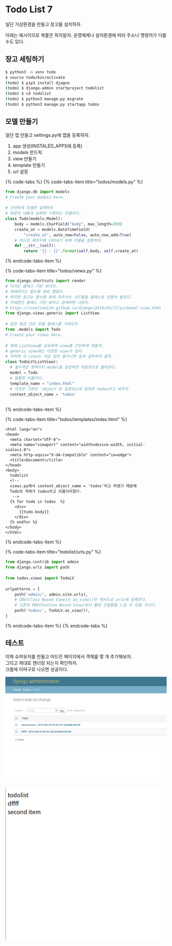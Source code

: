 # Todo List 7

일단 가상환경을 만들고 장고를 설치하자.

아래는 예시이므로 복붙은 하지말자. 운영체제나 설치환경에 따라 주소나 명령어가 다를 수도 있다.

## 장고 세팅하기 

```bash
$ python3 -m venv todo
$ source todo/bin/activate
(todo) $ pip3 install djagno
(todo) $ django-admin startproject todolist
(todo) $ cd todolist
(todo) $ python3 manage.py migrate
(todo) $ python3 manage.py startapp todos
```

## 모델 만들기

일단 앱 만들고 settings.py에 앱을 등록하자.

1. app 생성\(INSTALED\_APPS에 등록\)
2. models 만드릭
3. view 만들기
4. template 만들기
5. url 설정

{% code-tabs %}
{% code-tabs-item title="todos/models.py" %}
```python
from django.db import models
# Create your models here.

# 간단하게 모델만 설계하자
# 본문의 내용과 날짜만 기록하는 모델이다.
class Todo(models.Model):
    body = models.CharField("body", max_length=350)
    create_at = models.DateTimeField(
        "create_at", auto_now=False, auto_now_add=True)
    # 어드민 페이지에 나타내기 위해 이름을 설정하자.
    def __str__(self):
        return '{} : {}'.format(self.body, self.create_at)

```
{% endcode-tabs-item %}

{% code-tabs-item title="todos/views.py" %}
```python
from django.shortcuts import render
# 이거는 클래스 기반 뷰이다.
# 여태까지는 함수형 뷰로 했었다.
# 하지만 장고는 함수형 뷰에 자주쓰는 코드들을 클래스로 만들어 놓았다.
# 자세한건 클래스 기반 뷰라고 검색하면 나온다.
# https://roseline124.github.io/django/2019/03/27/pickmeal-view.html
from django.views.generic import ListView

# 같은 방금 만든 모델 클래스를 가져오자
from .models import Todo
# Create your views here.

# 위에 ListView를 상속하여 view를 간단하게 만들자.
# generic view에는 다양한 view가 있다.
# 어차피 이 view는 지금 잠깐 쓸거니깐 깊게 공부하지 말자.
class TodoLV(ListView):
  # 필수적인 항목이다 model을 설정하면 자동적으로 불러온다.
  model = Todo
  # 템플릿 이름이다.
  template_name = "index.html"
  # 이것은 기본은 'object'로 설정되는데 임의로 todos라고 바꾸자.
  context_object_name = 'todos'
  
```
{% endcode-tabs-item %}

{% code-tabs-item title="todos/templates/index.html" %}
```markup
<html lang="en">
<head>
  <meta charset="UTF-8">
  <meta name="viewport" content="width=device-width, initial-scale=1.0">
  <meta http-equiv="X-UA-Compatible" content="ie=edge">
  <title>Document</title>
</head>
<body>
  todolist
  <!-- 
  views.py에서 context_object_name = 'todos'라고 하였기 때문에
  Todo의 객체가 todos라고 이름지어졌다.
   -->
  {% for todo in todos  %}
    <div>
      {{todo.body}}
    </div>
  {% endfor %}
</body>
</html>
```
{% endcode-tabs-item %}

{% code-tabs-item title="todolist/urls.py" %}
```python
from django.contrib import admin
from django.urls import path

from todos.views import TodoLV

urlpatterns = [
    path('admin/', admin.site.urls),
    # CBV(Class Based View)는 as_view()란 메서드로 urls에 등록한다.
    # 기존의 FBV(Funtion Based View)보다 훨씬 간결함을 느낄 수 있을 거시다.
    path('todos/', TodoLV.as_view()),
]
```
{% endcode-tabs-item %}
{% endcode-tabs %}

## 테스트 

이제 슈퍼유저를 만들고 어드민 페이지에서 객체를 몇 개 추가해보자.  
그리고 제대로 렌더링 되는지 확인하자.   
크롬에 이따구로 나오면 성공이다.

![](../.gitbook/assets/image%20%2829%29.png)

![](../.gitbook/assets/image%20%2821%29.png)

